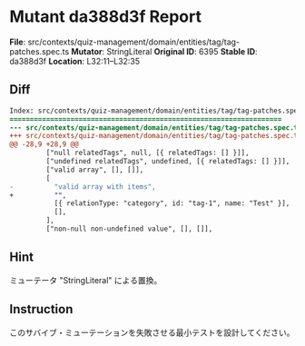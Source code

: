 # Mutant da388d3f Report

**File**: src/contexts/quiz-management/domain/entities/tag/tag-patches.spec.ts
**Mutator**: StringLiteral
**Original ID**: 6395
**Stable ID**: da388d3f
**Location**: L32:11–L32:35

## Diff

```diff
Index: src/contexts/quiz-management/domain/entities/tag/tag-patches.spec.ts
===================================================================
--- src/contexts/quiz-management/domain/entities/tag/tag-patches.spec.ts	original
+++ src/contexts/quiz-management/domain/entities/tag/tag-patches.spec.ts	mutated #6395
@@ -28,9 +28,9 @@
         ["null relatedTags", null, [{ relatedTags: [] }]],
         ["undefined relatedTags", undefined, [{ relatedTags: [] }]],
         ["valid array", [], []],
         [
-          "valid array with items",
+          "",
           [{ relationType: "category", id: "tag-1", name: "Test" }],
           [],
         ],
         ["non-null non-undefined value", [], []],
```

## Hint

ミューテータ "StringLiteral" による置換。

## Instruction

このサバイブ・ミューテーションを失敗させる最小テストを設計してください。
